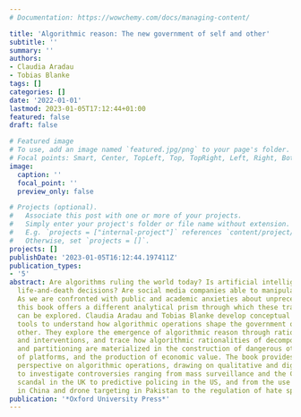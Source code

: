```yaml
---
# Documentation: https://wowchemy.com/docs/managing-content/

title: 'Algorithmic reason: The new government of self and other'
subtitle: ''
summary: ''
authors:
- Claudia Aradau
- Tobias Blanke
tags: []
categories: []
date: '2022-01-01'
lastmod: 2023-01-05T17:12:44+01:00
featured: false
draft: false

# Featured image
# To use, add an image named `featured.jpg/png` to your page's folder.
# Focal points: Smart, Center, TopLeft, Top, TopRight, Left, Right, BottomLeft, Bottom, BottomRight.
image:
  caption: ''
  focal_point: ''
  preview_only: false

# Projects (optional).
#   Associate this post with one or more of your projects.
#   Simply enter your project's folder or file name without extension.
#   E.g. `projects = ["internal-project"]` references `content/project/deep-learning/index.md`.
#   Otherwise, set `projects = []`.
projects: []
publishDate: '2023-01-05T16:12:44.197411Z'
publication_types:
- '5'
abstract: Are algorithms ruling the world today? Is artificial intelligence making
  life-and-death decisions? Are social media companies able to manipulate elections?
  As we are confronted with public and academic anxieties about unprecedented changes,
  this book offers a different analytical prism through which these transformations
  can be explored. Claudia Aradau and Tobias Blanke develop conceptual and methodological
  tools to understand how algorithmic operations shape the government of self and
  other. They explore the emergence of algorithmic reason through rationalities, materializations,
  and interventions, and trace how algorithmic rationalities of decomposition, recomposition,
  and partitioning are materialized in the construction of dangerous others, the power
  of platforms, and the production of economic value. The book provides a global trandisciplinary
  perspective on algorithmic operations, drawing on qualitative and digital methods
  to investigate controversies ranging from mass surveillance and the Cambridge Analytica
  scandal in the UK to predictive policing in the US, and from the use of facial recognition
  in China and drone targeting in Pakistan to the regulation of hate speech in Germany.
publication: '*Oxford University Press*'
---
```

